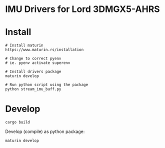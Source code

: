 # IMU Drivers for Lord 3DMGX5-AHRS


# Install

```
# Install maturin 
https://www.maturin.rs/installation

# Change to correct pyenv
# ie. pyenv activate superenv

# Install drivers package
maturin develop

# Run python script using the package
python stream_imu_buff.py
```


# Develop

```
cargo build
```

Develop (compile) as python package:

```
maturin develop
```

